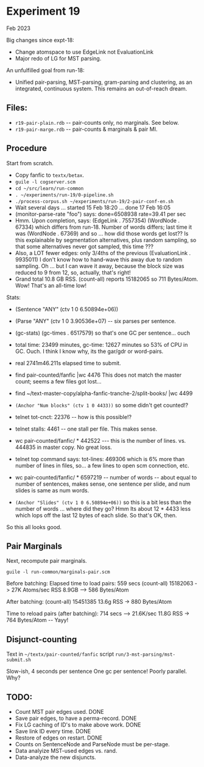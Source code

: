 Experiment 19
=============
Feb 2023

Big changes since expt-18:
* Change atomspace to use EdgeLink not EvaluationLink
* Major redo of LG for MST parsing.

An unfulfilled goal from run-18:
* Unified pair-parsing, MST-parsing, gram-parsing and clustering,
  as an integrated, continuous system. This remains an out-of-reach
  dream.

Files:
------
* `r19-pair-plain.rdb` -- pair-counts only, no marginals. See below.
* `r19-pair-marge.rdb` -- pair-counts & marginals & pair MI.


Procedure
---------
Start from scratch.

* Copy fanfic to `textx/betax`.
* `guile -l cogserver.scm`
* `cd ~/src/learn/run-common`
* `. ~/experiments/run-19/0-pipeline.sh`
* `./process-corpus.sh ~/experiments/run-19/2-pair-conf-en.sh`
* Wait several days ... started 15 Feb 18:20 ... done 17 Feb 16:05
* (monitor-parse-rate "foo") says:
  done=6508938 rate=39.41 per sec
* Hmm. Upon completion, says:
  (EdgeLink . 7557354) (WordNode . 67334)
  which differs from run-18. Number of words differs; last time it was
  (WordNode . 67369) and so ... how did those words get lost??
  Is this explainable by segmentation alternatives, plus random sampling,
  so that some alternatives never got sampled, this time ???
* Also, a LOT fewer edges: only 3/4ths of the previous
  (EvaluationLink . 9935011) I don't know how to hand-wave this away due
  to random sampling. Oh ... but I can wave it away, because the block
  size was reduced to 9 from 12, so, actually, that's right!
* Grand total 10.8 GB RSS.  (count-all) reports 15182065
  so 711 Bytes/Atom. Wow! That's an all-time low!

Stats:
* (Sentence "ANY" (ctv 1 0 6.50894e+06))
* (Parse "ANY" (ctv 1 0 3.90536e+07)
  -- six parses per sentence.
* (gc-stats)  (gc-times . 6517579) so that's one GC per sentence... ouch
* total time: 23499 minutes, gc-time: 12627 minutes so 53% of CPU in GC.
  Ouch. I think I know why, its the gar/gdr or word-pairs.
* real    2741m46.211s elapsed time to submit.
* find pair-counted/fanfic |wc 4476
  This does not match the master count; seems a few files got lost...
* find ~/text-master-copy/alpha-fanfic-tranche-2/split-books/ |wc 4499
* `(Anchor "Num blocks" (ctv 1 0 4433))` so some didn't get counted!?
* telnet tot-cnct: 22376 -- how is this possible!?
* telnet stalls: 4461 -- one stall per file. This makes sense.

* wc pair-counted/fanfic/ * 442522 --- this is the number of lines.
  vs. 444835 in master copy. No great loss.
* telnet top command says: tot-lines: 469306 which is 6% more than
  number of lines in files, so... a few lines to open scm connection,
  etc.

* wc pair-counted/fanfic/ *  6597219 -- number of words -- about equal
  to number of sentences, makes sense, one sentence per slide, and num
  slides is same as num words.
* `(Anchor "Slides" (ctv 1 0 6.50894e+06))` so this is a bit less than
  the number of words ... where did they go? Hmm Its about 12 * 4433 less
  which lops off the last 12 bytes of each slide. So that's OK, then.

So this all looks good.


Pair Marginals
--------------
Next, recompute pair marginals.
```
guile -l run-common/marginals-pair.scm
```

Before batching:
Elapsed time to load pairs: 559 secs
(count-all) 15182063      -> 27K Atoms/sec
RSS 8.9GB --> 586 Bytes/Atom

After batching:
(count-all) 15451385
13.6g RSS -> 880 Bytes/Atom

Time to reload pairs (after batching): 714 secs  --> 21.6K/sec
11.8G RSS -> 764 Bytes/Atom -- Yayy!

Disjunct-counting
-----------------
Text in `~/textx/pair-counted/fanfic`
script `run/3-mst-parsing/mst-submit.sh`

Slow-ish, 4 seconds per sentence
One gc per sentence!
Poorly parallel. Why?


TODO:
-----
* Count MST pair edges used. DONE
* Save pair edges, to have a perma-record. DONE
* Fix LG caching of ID's to make above work. DONE
* Save link ID every time. DONE
* Restore of edges on restart. DONE
* Counts on SentenceNode and ParseNode must be per-stage.
* Data analyize MST-used edges vs. rand.
* Data-analyze the new disjuncts.
